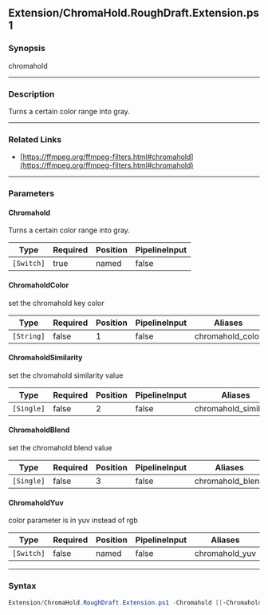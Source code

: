 Extension/ChromaHold.RoughDraft.Extension.ps1
---------------------------------------------

### Synopsis
chromahold

---

### Description

Turns a certain color range into gray.

---

### Related Links
* [https://ffmpeg.org/ffmpeg-filters.html#chromahold](https://ffmpeg.org/ffmpeg-filters.html#chromahold)

---

### Parameters
#### **Chromahold**
Turns a certain color range into gray.

|Type      |Required|Position|PipelineInput|
|----------|--------|--------|-------------|
|`[Switch]`|true    |named   |false        |

#### **ChromaholdColor**
set the chromahold key color

|Type      |Required|Position|PipelineInput|Aliases         |
|----------|--------|--------|-------------|----------------|
|`[String]`|false   |1       |false        |chromahold_color|

#### **ChromaholdSimilarity**
set the chromahold similarity value

|Type      |Required|Position|PipelineInput|Aliases              |
|----------|--------|--------|-------------|---------------------|
|`[Single]`|false   |2       |false        |chromahold_similarity|

#### **ChromaholdBlend**
set the chromahold blend value

|Type      |Required|Position|PipelineInput|Aliases         |
|----------|--------|--------|-------------|----------------|
|`[Single]`|false   |3       |false        |chromahold_blend|

#### **ChromaholdYuv**
color parameter is in yuv instead of rgb

|Type      |Required|Position|PipelineInput|Aliases       |
|----------|--------|--------|-------------|--------------|
|`[Switch]`|false   |named   |false        |chromahold_yuv|

---

### Syntax
```PowerShell
Extension/ChromaHold.RoughDraft.Extension.ps1 -Chromahold [[-ChromaholdColor] <String>] [[-ChromaholdSimilarity] <Single>] [[-ChromaholdBlend] <Single>] [-ChromaholdYuv] [<CommonParameters>]
```
